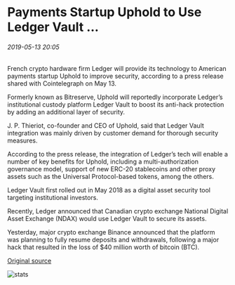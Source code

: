 # Payments Startup Uphold to Use Ledger Vault ...

###### 2019-05-13 20:05

French crypto hardware firm Ledger will provide its technology to American payments startup Uphold to improve security, according to a press release shared with Cointelegraph on May 13.

Formerly known as Bitreserve, Uphold will reportedly incorporate Ledger’s institutional custody platform Ledger Vault to boost its anti-hack protection by adding an additional layer of security.

J. P. Thieriot, co-founder and CEO of Uphold, said that Ledger Vault integration was mainly driven by customer demand for thorough security measures.

According to the press release, the integration of Ledger’s tech will enable a number of key benefits for Uphold, including a multi-authorization governance model, support of new ERC-20 stablecoins and other proxy assets such as the Universal Protocol-based tokens, among the others.

Ledger Vault first rolled out in May 2018 as a digital asset security tool targeting institutional investors.

Recently, Ledger announced that Canadian crypto exchange National Digital Asset Exchange (NDAX) would use Ledger Vault to secure its assets.

Yesterday, major crypto exchange Binance announced that the platform was planning to fully resume deposits and withdrawals, following a major hack that resulted in the loss of $40 million worth of bitcoin (BTC).

[Original source](https://cointelegraph.com/news/payments-startup-uphold-to-use-ledger-vault)

![stats](https://c.statcounter.com/11760860/0/a89fa40b/1/ "stats")